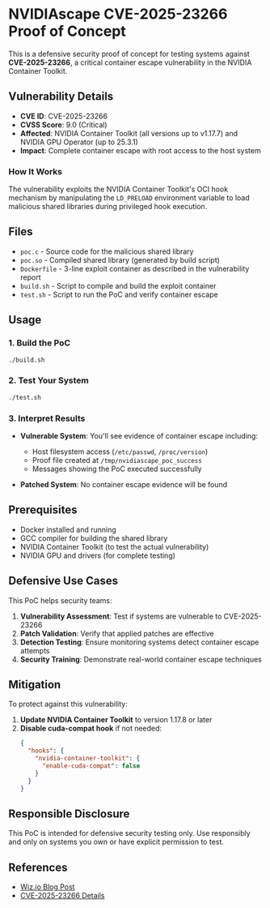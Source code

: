 # NVIDIAscape CVE-2025-23266 Proof of Concept

This is a defensive security proof of concept for testing systems against **CVE-2025-23266**, a critical container escape vulnerability in the NVIDIA Container Toolkit.

## Vulnerability Details

- **CVE ID**: CVE-2025-23266
- **CVSS Score**: 9.0 (Critical)
- **Affected**: NVIDIA Container Toolkit (all versions up to v1.17.7) and NVIDIA GPU Operator (up to 25.3.1)
- **Impact**: Complete container escape with root access to the host system

### How It Works

The vulnerability exploits the NVIDIA Container Toolkit's OCI hook mechanism by manipulating the `LD_PRELOAD` environment variable to load malicious shared libraries during privileged hook execution.

## Files

- `poc.c` - Source code for the malicious shared library
- `poc.so` - Compiled shared library (generated by build script)
- `Dockerfile` - 3-line exploit container as described in the vulnerability report
- `build.sh` - Script to compile and build the exploit container
- `test.sh` - Script to run the PoC and verify container escape

## Usage

### 1. Build the PoC
```bash
./build.sh
```

### 2. Test Your System
```bash
./test.sh
```

### 3. Interpret Results

- **Vulnerable System**: You'll see evidence of container escape including:
  - Host filesystem access (`/etc/passwd`, `/proc/version`)
  - Proof file created at `/tmp/nvidiascape_poc_success`
  - Messages showing the PoC executed successfully

- **Patched System**: No container escape evidence will be found

## Prerequisites

- Docker installed and running
- GCC compiler for building the shared library
- NVIDIA Container Toolkit (to test the actual vulnerability)
- NVIDIA GPU and drivers (for complete testing)

## Defensive Use Cases

This PoC helps security teams:

1. **Vulnerability Assessment**: Test if systems are vulnerable to CVE-2025-23266
2. **Patch Validation**: Verify that applied patches are effective
3. **Detection Testing**: Ensure monitoring systems detect container escape attempts
4. **Security Training**: Demonstrate real-world container escape techniques

## Mitigation

To protect against this vulnerability:

1. **Update NVIDIA Container Toolkit** to version 1.17.8 or later
2. **Disable cuda-compat hook** if not needed:
   ```json
   {
     "hooks": {
       "nvidia-container-toolkit": {
         "enable-cuda-compat": false
       }
     }
   }
   ```

## Responsible Disclosure

This PoC is intended for defensive security testing only. Use responsibly and only on systems you own or have explicit permission to test.

## References

- [Wiz.io Blog Post](https://www.wiz.io/blog/nvidia-ai-vulnerability-cve-2025-23266-nvidiascape)
- [CVE-2025-23266 Details](https://cve.mitre.org/cgi-bin/cvename.cgi?name=CVE-2025-23266)
